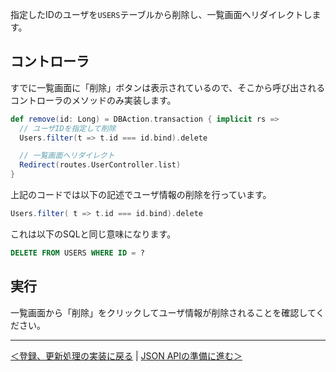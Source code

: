 指定したIDのユーザを`USERS`テーブルから削除し、一覧画面へリダイレクトします。

## コントローラ

すでに一覧画面に「削除」ボタンは表示されているので、そこから呼び出されるコントローラのメソッドのみ実装します。

```scala
def remove(id: Long) = DBAction.transaction { implicit rs =>
  // ユーザIDを指定して削除
  Users.filter(t => t.id === id.bind).delete

  // 一覧画面へリダイレクト
  Redirect(routes.UserController.list)
}
```

上記のコードでは以下の記述でユーザ情報の削除を行っています。

```scala
Users.filter( t => t.id === id.bind).delete
```

これは以下のSQLと同じ意味になります。

```sql
DELETE FROM USERS WHERE ID = ?
```

## 実行

一覧画面から「削除」をクリックしてユーザ情報が削除されることを確認してください。

----
[＜登録、更新処理の実装に戻る](07_implement_update_processing.md) | [JSON APIの準備に進む＞](09_preparation_for_json.md)
